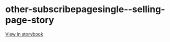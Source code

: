 # other-subscribepagesingle--selling-page-story

[View in storybook](https://raw.githack.com/Independent-Digital-News-and-Media-Ltd/indy-branch-review/PR-7294-sb/index.html?path=/story/other-subscribepagesingle--selling-page-story)